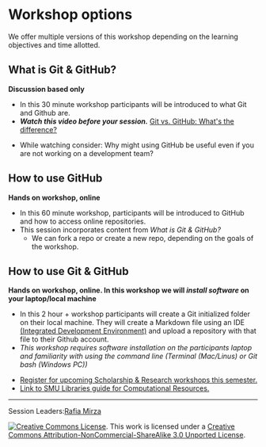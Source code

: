 # Workshop options
We offer multiple versions of this workshop depending on the learning objectives and time allotted.
  
## What is Git & GitHub?  
**Discussion based only**
- In this 30 minute workshop participants will be introduced to what Git and Github are. 
- ***Watch this video before your session.***
 [Git vs. GitHub: What's the difference?](https://www.youtube-nocookie.com/embed/wpISo9TNjfU)

* While watching consider: Why might using GitHub be useful even if you are not working on a development team?
## How to use GitHub 
**Hands on workshop, online**
- In this 60 minute workshop, participants will be introduced to GitHub and how to access online repositories. 
- This session incorporates content from *What is Git & GitHub?*
  - We can fork a repo or create a new repo, depending on the goals of the workshop.

## How to use Git & GitHub 
**Hands on workshop, online. In this workshop we will *install software* on your laptop/local machine**

- In this 2 hour + workshop participants will create a Git initialized folder on their local machine. They will create a Markdown file using an IDE [(Integrated Development Environment)](https://www.codecademy.com/article/what-is-an-ide) and upload a repository with that file to their Github account. 
- *This workshop requires software installation on the participants laptop and familiarity with using the command line (Terminal (Mac/Linus) or Git bash (Windows PC))*  


* [Register for upcoming Scholarship & Research workshops this semester.](https://libcal.smu.edu/calendar/?cid=-1&t=g&d=0000-00-00&cal=-1&ct=55599&inc=0)
* [Link to SMU Libraries guide for Computational Resources.](https://guides.smu.edu/computationalskills)
-----
Session Leaders:[Rafia Mirza](http://guides.smu.edu/prf.php?account_id=142826/)


[![Creative Commons License](https://licensebuttons.net/l/by-nc-sa/3.0/88x31.png)](https://creativecommons.org/licenses/by-nc-sa/3.0/). This work is licensed under a <a rel="license" href="http://creativecommons.org/licenses/by-nc-sa/3.0/">Creative Commons Attribution-NonCommercial-ShareAlike 3.0 Unported License</a>.

